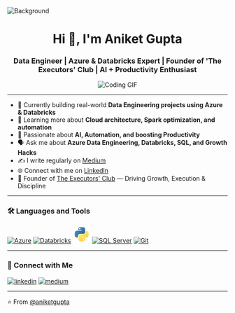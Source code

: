 
![Background](https://github.com/aniketgupta/aniketgupta/blob/main/Background.png)

<h1 align="center">Hi 👋, I'm Aniket Gupta</h1>
<h3 align="center">Data Engineer | Azure & Databricks Expert | Founder of 'The Executors' Club | AI + Productivity Enthusiast</h3>

<p align="center">
  <img src="https://github.com/aniketgupta/aniketgupta/blob/main/Github_Cover_Profile.gif" width="400" alt="Coding GIF">
</p>

---

- 🔭 Currently building real-world **Data Engineering projects using Azure & Databricks**
- 🌱 Learning more about **Cloud architecture, Spark optimization, and automation**
- 🧠 Passionate about **AI, Automation, and boosting Productivity**
- 🗣️ Ask me about **Azure Data Engineering, Databricks, SQL, and Growth Hacks**
- ✍️ I write regularly on [Medium](https://medium.com/@aniketgupta00077)
- 🌐 Connect with me on [LinkedIn](https://www.linkedin.com/in/aniket-gupta-82b030106/)
- 🧠 Founder of [The Executors' Club](#) — Driving Growth, Execution & Discipline

---

### 🛠️ Languages and Tools

<p align="left">
  <a href="https://azure.microsoft.com" target="_blank"><img src="https://www.vectorlogo.zone/logos/microsoft_azure/microsoft_azure-icon.svg" alt="Azure" width="40" height="40"/></a>
  <a href="https://databricks.com" target="_blank"><img src="https://avatars.githubusercontent.com/u/10605892?s=200&v=4" alt="Databricks" width="40" height="40"/></a>
  <a href="https://www.python.org" target="_blank"><img src="https://raw.githubusercontent.com/devicons/devicon/master/icons/python/python-original.svg" alt="Python" width="40" height="40"/></a>
  <a href="https://www.sqlservertutorial.net/" target="_blank"><img src="https://www.svgrepo.com/show/303229/microsoft-sql-server-logo.svg" alt="SQL Server" width="40" height="40"/></a>
  <a href="https://git-scm.com/" target="_blank"><img src="https://www.vectorlogo.zone/logos/git-scm/git-scm-icon.svg" alt="Git" width="40" height="40"/></a>
</p>

---

### 🤝 Connect with Me

<p align="left">
  <a href="https://linkedin.com/in/aniket-gupta-82b030106/" target="blank"><img align="center" src="https://cdn.jsdelivr.net/npm/simple-icons@v3/icons/linkedin.svg" alt="linkedin" height="30" width="40" /></a>
  <a href="https://medium.com/@aniketgupta00077" target="blank"><img align="center" src="https://cdn.jsdelivr.net/npm/simple-icons@v3/icons/medium.svg" alt="medium" height="30" width="40" /></a>
</p>

---

⭐️ From [@aniketgupta](https://github.com/aniketgupta)
